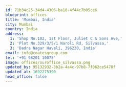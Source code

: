 ```yaml
---
id: 71b34c25-34d4-4306-ba18-4f44c7b05ce6
blueprint: offices
title: 'Mumbai, India'
city: Mumbai
country: India
address:
  1: 'Shop No.102, 1st Floor, Juliet C & Sons Ave,'
  2: 'Plot No.329/3/5/1 Naroli Rd, Silvassa,'
  3: 'Dadra Nagar Haveli, 396230, India'
email: info@coatesgroup.com
tel: '+91 98201 10075'
image: offices/ouroffice_silvassa.png
updated_by: 95132932-3b2a-4a4c-97b8-7f062ce5478f
updated_at: 1692275390
head_office: false
---
```

